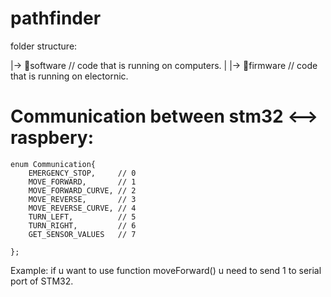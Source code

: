 # pathfinder

folder structure:

|-> 📂software // code that is running on computers.
|
|-> 📂firmware // code that is running on electornic.

# Communication between stm32 <--> raspbery:
```
enum Communication{
	EMERGENCY_STOP,     // 0
	MOVE_FORWARD,       // 1
	MOVE_FORWARD_CURVE, // 2
	MOVE_REVERSE,       // 3
	MOVE_REVERSE_CURVE, // 4
	TURN_LEFT,          // 5
	TURN_RIGHT,         // 6
	GET_SENSOR_VALUES   // 7

};
```
Example:
if u want to use function moveForward() u need to send 1 to serial port of STM32.
